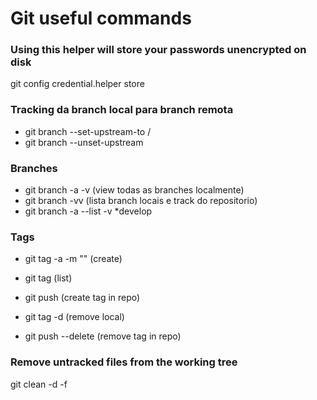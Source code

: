# Git useful commands

### Using this helper will store your passwords unencrypted on disk
git config credential.helper store


### Tracking da branch local para branch remota
* git branch --set-upstream-to <remote>/<branch>   
* git branch --unset-upstream 


### Branches
* git branch -a -v (view todas as branches localmente)
* git branch -vv (lista branch locais e track do repositorio)
* git branch -a --list -v  *develop


### Tags
* git tag -a <releaseName> -m "<description>"   (create)
* git tag (list)
* git push <remote> <tag> (create tag in repo)

* git tag -d <tag> (remove local)
* git push --delete <remote> <tag> (remove tag in repo)


### Remove untracked files from the working tree
git clean -d -f